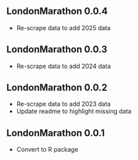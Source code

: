 ## LondonMarathon 0.0.4

* Re-scrape data to add 2025 data

## LondonMarathon 0.0.3

* Re-scrape data to add 2024 data

## LondonMarathon 0.0.2

* Re-scrape data to add 2023 data
* Update readme to highlight missing data

## LondonMarathon 0.0.1

* Convert to R package